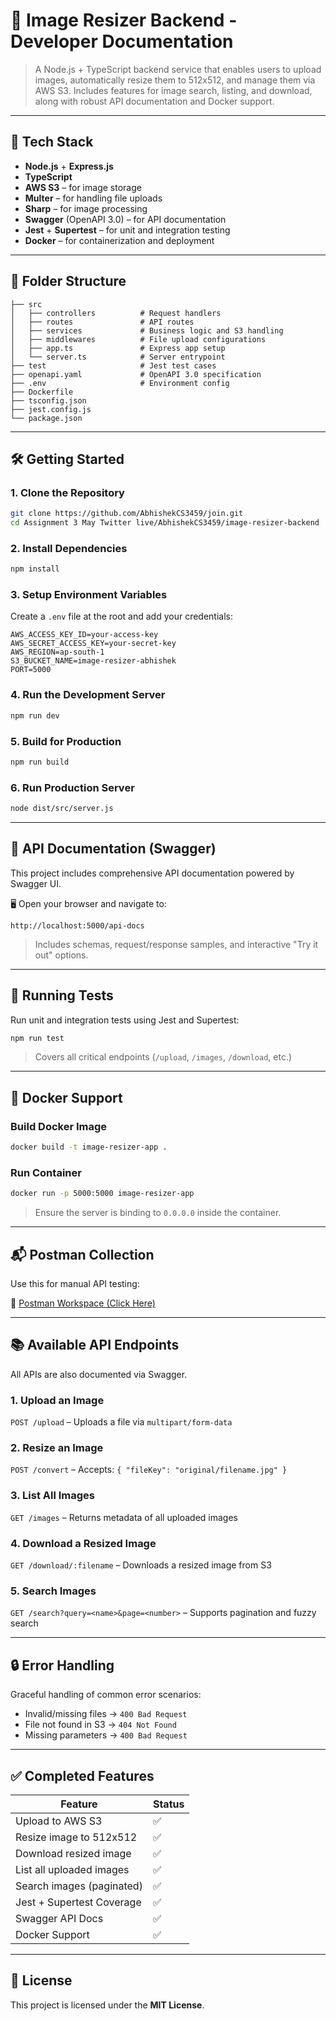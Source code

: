 # 📸 Image Resizer Backend - Developer Documentation 

> A Node.js + TypeScript backend service that enables users to upload images, automatically resize them to 512x512, and manage them via AWS S3. Includes features for image search, listing, and download, along with robust API documentation and Docker support.

---

## 🚀 Tech Stack

* **Node.js** + **Express.js**
* **TypeScript**
* **AWS S3** – for image storage
* **Multer** – for handling file uploads
* **Sharp** – for image processing
* **Swagger** (OpenAPI 3.0) – for API documentation
* **Jest** + **Supertest** – for unit and integration testing
* **Docker** – for containerization and deployment

---

## 📁 Folder Structure

```
├── src
│   ├── controllers          # Request handlers
│   ├── routes               # API routes
│   ├── services             # Business logic and S3 handling
│   ├── middlewares          # File upload configurations
│   ├── app.ts               # Express app setup
│   └── server.ts            # Server entrypoint
├── test                     # Jest test cases
├── openapi.yaml             # OpenAPI 3.0 specification
├── .env                     # Environment config
├── Dockerfile
├── tsconfig.json
├── jest.config.js
└── package.json
```

---

## 🛠️ Getting Started

### 1. Clone the Repository

```bash
git clone https://github.com/AbhishekCS3459/join.git
cd Assignment 3 May Twitter live/AbhishekCS3459/image-resizer-backend
```

### 2. Install Dependencies

```bash
npm install
```

### 3. Setup Environment Variables

Create a `.env` file at the root and add your credentials:

```
AWS_ACCESS_KEY_ID=your-access-key
AWS_SECRET_ACCESS_KEY=your-secret-key
AWS_REGION=ap-south-1
S3_BUCKET_NAME=image-resizer-abhishek
PORT=5000
```

### 4. Run the Development Server

```bash
npm run dev
```

### 5. Build for Production

```bash
npm run build
```

### 6. Run Production Server

```bash
node dist/src/server.js
```

---

## 📘 API Documentation (Swagger)

This project includes comprehensive API documentation powered by Swagger UI.

🖥️ Open your browser and navigate to:

```
http://localhost:5000/api-docs
```

> Includes schemas, request/response samples, and interactive "Try it out" options.

---

## 🧪 Running Tests

Run unit and integration tests using Jest and Supertest:

```bash
npm run test
```

> Covers all critical endpoints (`/upload`, `/images`, `/download`, etc.)

---

## 🐳 Docker Support

### Build Docker Image

```bash
docker build -t image-resizer-app .
```

### Run Container

```bash
docker run -p 5000:5000 image-resizer-app
```

> Ensure the server is binding to `0.0.0.0` inside the container.

---

## 📬 Postman Collection

Use this for manual API testing:

🔗 [Postman Workspace (Click Here)](https://orange-meadow-804292.postman.co/workspace/Abhishek~8e56b974-9e66-4ef0-becb-74a9260c20a4/collection/28276728-9938f7f0-74fc-40d4-8df4-21aa8522d26c?action=share&creator=28276728)

---

## 📚 Available API Endpoints

All APIs are also documented via Swagger.

### 1. Upload an Image

`POST /upload`
– Uploads a file via `multipart/form-data`

### 2. Resize an Image

`POST /convert`
– Accepts: `{ "fileKey": "original/filename.jpg" }`

### 3. List All Images

`GET /images`
– Returns metadata of all uploaded images

### 4. Download a Resized Image

`GET /download/:filename`
– Downloads a resized image from S3

### 5. Search Images

`GET /search?query=<name>&page=<number>`
– Supports pagination and fuzzy search

---

## 🔒 Error Handling

Graceful handling of common error scenarios:

* Invalid/missing files → `400 Bad Request`
* File not found in S3 → `404 Not Found`
* Missing parameters → `400 Bad Request`

---

## ✅ Completed Features

| Feature                   | Status |
| ------------------------- | ------ |
| Upload to AWS S3          | ✅      |
| Resize image to 512x512   | ✅      |
| Download resized image    | ✅      |
| List all uploaded images  | ✅      |
| Search images (paginated) | ✅      |
| Jest + Supertest Coverage | ✅      |
| Swagger API Docs          | ✅      |
| Docker Support            | ✅      |

---

## 🧾 License

This project is licensed under the **MIT License**.

